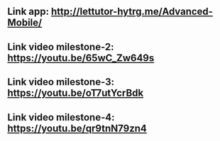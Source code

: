 ## Link app: http://lettutor-hytrg.me/Advanced-Mobile/
## Link video milestone-2: https://youtu.be/65wC_Zw649s
## Link video milestone-3: https://youtu.be/oT7utYcrBdk
## Link video milestone-4: https://youtu.be/qr9tnN79zn4
